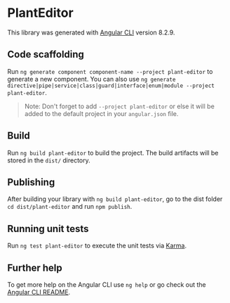 # PlantEditor

This library was generated with [Angular CLI](https://github.com/angular/angular-cli) version 8.2.9.

## Code scaffolding

Run `ng generate component component-name --project plant-editor` to generate a new component. You can also use `ng generate directive|pipe|service|class|guard|interface|enum|module --project plant-editor`.
> Note: Don't forget to add `--project plant-editor` or else it will be added to the default project in your `angular.json` file. 

## Build

Run `ng build plant-editor` to build the project. The build artifacts will be stored in the `dist/` directory.

## Publishing

After building your library with `ng build plant-editor`, go to the dist folder `cd dist/plant-editor` and run `npm publish`.

## Running unit tests

Run `ng test plant-editor` to execute the unit tests via [Karma](https://karma-runner.github.io).

## Further help

To get more help on the Angular CLI use `ng help` or go check out the [Angular CLI README](https://github.com/angular/angular-cli/blob/master/README.md).
